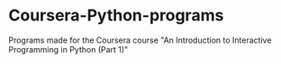 # Coursera-Python-programs
Programs made for the Coursera course "An Introduction to Interactive Programming in Python (Part 1)"
